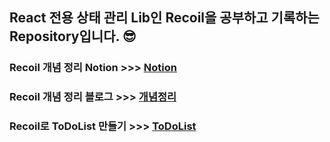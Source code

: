 ## React 전용 상태 관리 Lib인 Recoil을 공부하고 기록하는 Repository입니다. 😎
### Recoil 개념 정리 Notion >>> <a  href="https://www.notion.so/Recoil-4217d6e751324051b45ba79eb75753df"> Notion </a>
### Recoil 개념 정리 블로그 >>> <a href="https://velog.io/@jce1407/Recoil-%EC%B0%8D%EB%A8%B9"> 개념정리 </a>
### Recoil로 ToDoList 만들기 >>> <a href="https://velog.io/@jce1407/Recoil-%EC%B0%8D%EB%A8%B9-ToDoList"> ToDoList </a>